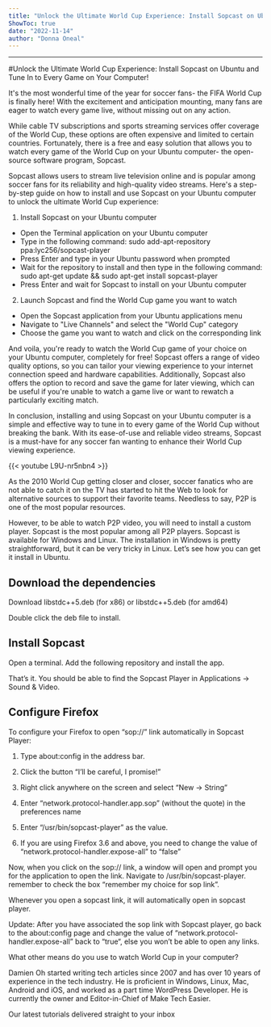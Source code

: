 ```yaml
---
title: "Unlock the Ultimate World Cup Experience: Install Sopcast on Ubuntu and Tune In to Every Game on Your Computer!"
ShowToc: true 
date: "2022-11-14"
author: "Donna Oneal"
---
```

*****
#Unlock the Ultimate World Cup Experience: Install Sopcast on Ubuntu and Tune In to Every Game on Your Computer!

It's the most wonderful time of the year for soccer fans- the FIFA World Cup is finally here! With the excitement and anticipation mounting, many fans are eager to watch every game live, without missing out on any action.

While cable TV subscriptions and sports streaming services offer coverage of the World Cup, these options are often expensive and limited to certain countries. Fortunately, there is a free and easy solution that allows you to watch every game of the World Cup on your Ubuntu computer- the open-source software program, Sopcast.

Sopcast allows users to stream live television online and is popular among soccer fans for its reliability and high-quality video streams. Here's a step-by-step guide on how to install and use Sopcast on your Ubuntu computer to unlock the ultimate World Cup experience:

1. Install Sopcast on your Ubuntu computer
- Open the Terminal application on your Ubuntu computer
- Type in the following command: sudo add-apt-repository ppa:lyc256/sopcast-player
- Press Enter and type in your Ubuntu password when prompted
- Wait for the repository to install and then type in the following command: sudo apt-get update && sudo apt-get install sopcast-player
- Press Enter and wait for Sopcast to install on your Ubuntu computer

2. Launch Sopcast and find the World Cup game you want to watch
- Open the Sopcast application from your Ubuntu applications menu
- Navigate to "Live Channels" and select the "World Cup" category
- Choose the game you want to watch and click on the corresponding link

And voila, you're ready to watch the World Cup game of your choice on your Ubuntu computer, completely for free! Sopcast offers a range of video quality options, so you can tailor your viewing experience to your internet connection speed and hardware capabilities. Additionally, Sopcast also offers the option to record and save the game for later viewing, which can be useful if you're unable to watch a game live or want to rewatch a particularly exciting match.

In conclusion, installing and using Sopcast on your Ubuntu computer is a simple and effective way to tune in to every game of the World Cup without breaking the bank. With its ease-of-use and reliable video streams, Sopcast is a must-have for any soccer fan wanting to enhance their World Cup viewing experience.

{{< youtube L9U-nr5nbn4 >}} 



As the 2010 World Cup getting closer and closer, soccer fanatics who are not able to catch it on the TV has started to hit the Web to look for alternative sources to support their favorite teams. Needless to say, P2P is one of the most popular resources. 
 
However, to be able to watch P2P video, you will need to install a custom player. Sopcast is the most popular among all P2P players. Sopcast is available for Windows and Linux. The installation in Windows is pretty straightforward, but it can be very tricky in Linux. Let’s see how you can get it install in Ubuntu.
 
## Download the dependencies
 
Download libstdc++5.deb (for x86) or libstdc++5.deb (for amd64)
 
Double click the deb file to install.
 
## Install Sopcast
 
Open a terminal. Add the following repository and install the app.
 
That’s it. You should be able to find the Sopcast Player in Applications -> Sound & Video. 
 
## Configure Firefox
 
To configure your Firefox to open “sop://” link automatically in Sopcast Player:
 
1. Type about:config in the address bar.
 
2. Click the button “I’ll be careful, I promise!”
 
3. Right click anywhere on the screen and select “New -> String”
 

 
4. Enter “network.protocol-handler.app.sop” (without the quote) in the preferences name
 
5. Enter “/usr/bin/sopcast-player” as the value.
 
6. If you are using Firefox 3.6 and above, you need to change the value of “network.protocol-handler.expose-all” to “false”
 
Now, when you click on the sop:// link, a window will open and prompt you for the application to open the link. Navigate to /usr/bin/sopcast-player. remember to check the box “remember my choice for sop link”.
 
Whenever you open a sopcast link, it will automatically open in sopcast player. 
 
Update: After you have associated the sop link with Sopcast player, go back to the about:config page and change the value of  “network.protocol-handler.expose-all” back to “true“, else you won’t be able to open any links.
 
What other means do you use to watch World Cup in your computer?
 
Damien Oh started writing tech articles since 2007 and has over 10 years of experience in the tech industry. He is proficient in Windows, Linux, Mac, Android and iOS, and worked as a part time WordPress Developer. He is currently the owner and Editor-in-Chief of Make Tech Easier.
 
Our latest tutorials delivered straight to your inbox




